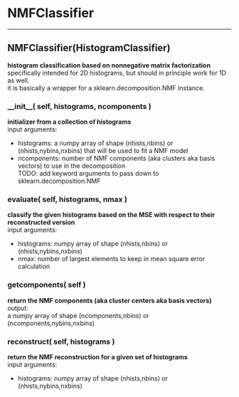 # NMFClassifier  
  
- - -    
## NMFClassifier(HistogramClassifier)  
**histogram classification based on nonnegative matrix factorization**  
specifically intended for 2D histograms, but should in principle work for 1D as well.  
it is basically a wrapper for a sklearn.decomposition.NMF instance.  
  
### \_\_init\_\_( self, histograms, ncomponents )  
**initializer from a collection of histograms**  
input arguments:  
- histograms: a numpy array of shape (nhists,nbins) or (nhists,nybins,nxbins) that will be used to fit a NMF model  
- ncomponents: number of NMF components (aka clusters aka basis vectors) to use in the decomposition  
TODO: add keyword arguments to pass down to sklearn.decomposition.NMF  
  
### evaluate( self, histograms, nmax )  
**classify the given histograms based on the MSE with respect to their reconstructed version**  
input arguments:  
- histograms: numpy array of shape (nhists,nbins) or (nhists,nybins,nxbins)  
- nmax: number of largest elements to keep in mean square error calculation  
  
### getcomponents( self )  
**return the NMF components (aka cluster centers aka basis vectors)**  
output:  
a numpy array of shape (ncomponents,nbins) or (ncomponents,nybins,nxbins)  
  
### reconstruct( self, histograms )  
**return the NMF reconstruction for a given set of histograms**  
input arguments:  
- histograms: numpy array of shape (nhists,nbins) or (nhists,nybins,nxbins)  
  
